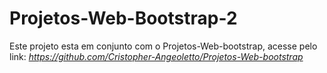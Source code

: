 # Projetos-Web-Bootstrap-2
Este projeto esta em conjunto com o Projetos-Web-bootstrap, acesse pelo link: *https://github.com/Cristopher-Angeoletto/Projetos-Web-bootstrap*
